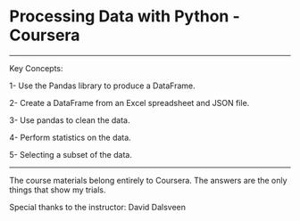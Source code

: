 # Processing Data with Python - Coursera
--------------------------------------------

Key Concepts:

1- Use the Pandas library to produce a DataFrame.

2- Create a DataFrame from an Excel spreadsheet and JSON file.

3- Use pandas to clean the data.

4- Perform statistics on the data.

5- Selecting a subset of the data.

----------------------------------------------------------------------------------------------------------------
The course materials belong entirely to Coursera. The answers are the only things that show my trials.

Special thanks to the instructor: David Dalsveen

